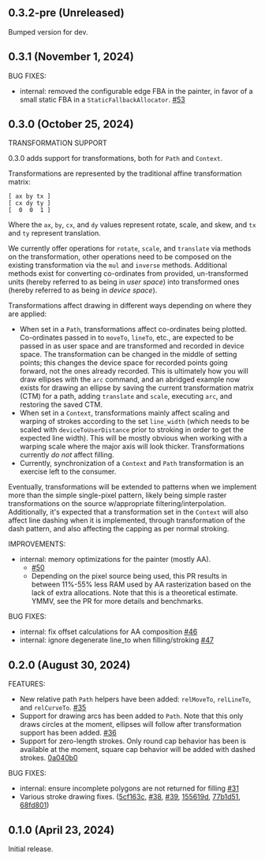 ## 0.3.2-pre (Unreleased)

Bumped version for dev.

## 0.3.1 (November 1, 2024)

BUG FIXES:

* internal: removed the configurable edge FBA in the painter, in favor of a
  small static FBA in a `StaticFallbackAllocator`.
  [#53](https://github.com/vancluever/z2d/pull/53)

## 0.3.0 (October 25, 2024)

TRANSFORMATION SUPPORT

0.3.0 adds support for transformations, both for `Path` and `Context`.

Transformations are represented by the traditional affine transformation matrix:

```
[ ax by tx ]
[ cx dy ty ]
[  0  0  1 ]
```

Where the `ax`, `by`, `cx`, and `dy` values represent rotate, scale, and skew,
and `tx` and `ty` represent translation.

We currently offer operations for `rotate`, `scale`, and `translate` via
methods on the transformation, other operations need to be composed on the
existing transformation via the `mul` and `inverse` methods. Additional methods
exist for converting co-ordinates from provided, un-transformed units (hereby
referred to as being in _user space_) into transformed ones (hereby referred to
as being in _device space_).

Transformations affect drawing in different ways depending on where they are
applied:

* When set in a `Path`, transformations affect co-ordinates being plotted.
  Co-ordinates passed in to `moveTo`, `lineTo`, etc., are expected to be passed
  in as user space and are transformed and recorded in device space. The
  transformation can be changed in the middle of setting points; this changes
  the device space for recorded points going forward, not the ones already
  recorded. This is ultimately how you will draw ellipses with the `arc`
  command, and an abridged example now exists for drawing an ellipse by saving
  the current transformation matrix (CTM) for a path, adding `translate` and
  `scale`, executing `arc`, and restoring the saved CTM.
* When set in a `Context`, transformations mainly affect scaling and warping of
  strokes according to the set `line_width` (which needs to be scaled with
  `deviceToUserDistance` prior to stroking in order to get the expected line
  width). This will be mostly obvious when working with a warping scale where
  the major axis will look thicker. Transformations currently _do not_ affect
  filling.
* Currently, synchronization of a `Context` and `Path` transformation is an
  exercise left to the consumer.

Eventually, transformations will be extended to patterns when we implement more
than the simple single-pixel pattern, likely being simple raster
transformations on the source w/appropriate filtering/interpolation.
Additionally, it's expected that a transformation set in the `Context` will
also affect line dashing when it is implemented, through transformation of the
dash pattern, and also affecting the capping as per normal stroking.

IMPROVEMENTS:

* internal: memory optimizations for the painter (mostly AA).
   - [#50](https://github.com/vancluever/z2d/pull/50)
   - Depending on the pixel source being used, this PR results in between 11%-55%
     less RAM used by AA rasterization based on the lack of extra allocations.
     Note that this is a theoretical estimate. YMMV, see the PR for more
     details and benchmarks.

BUG FIXES:

* internal: fix offset calculations for AA composition
  [#46](https://github.com/vancluever/z2d/pull/46)
* internal: ignore degenerate line_to when filling/stroking
  [#47](https://github.com/vancluever/z2d/pull/47)

## 0.2.0 (August 30, 2024)

FEATURES:

* New relative path `Path` helpers have been added: `relMoveTo`, `relLineTo`, and
  `relCurveTo`. [#35](https://github.com/vancluever/z2d/pull/35)
* Support for drawing arcs has been added to `Path`. Note that this only draws
  circles at the moment, ellipses will follow after transformation support has
  been added. [#36](https://github.com/vancluever/z2d/pull/36)
* Support for zero-length strokes. Only round cap behavior has been is
  available at the moment, square cap behavior will be added with dashed
  strokes.
  [0a040b0](https://github.com/vancluever/z2d/commit/0a040b0ba4f9dd059fdc5de5b0be4af305badf79)

BUG FIXES:

* internal: ensure incomplete polygons are not returned for filling
  [#31](https://github.com/vancluever/z2d/pull/31)
* Various stroke drawing fixes.
  ([5cf163c](https://github.com/vancluever/z2d/commit/5cf163c26e0bb8e4b341b83d65936f7a827033e2),
  [#38](https://github.com/vancluever/z2d/pull/38),
  [#39](https://github.com/vancluever/z2d/pull/39),
  [155619d](https://github.com/vancluever/z2d/commit/155619d27d392ad7a184c0deac0e0d9785d950fe),
  [77b1d51](https://github.com/vancluever/z2d/commit/77b1d51636c806041f644ff798bf6b71553675f1),
  [68fd801](https://github.com/vancluever/z2d/commit/68fd80169265b95b7e1fd455f29850e694c09d3d))

## 0.1.0 (April 23, 2024)

Initial release.
